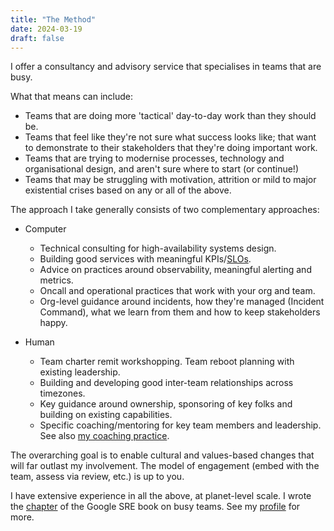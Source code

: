```yaml
---
title: "The Method"
date: 2024-03-19
draft: false
---
```


I offer a consultancy and advisory service that specialises in teams that are busy.

What that means can include:

 - Teams that are doing more 'tactical' day-to-day work than they should be.
 - Teams that feel like they're not sure what success looks like; that want to demonstrate to their stakeholders that they're doing important work.
 - Teams that are trying to modernise processes, technology and organisational design, and aren't sure where to start (or continue!)
 - Teams that may be struggling with motivation, attrition or mild to major existential crises based on any or all of the above.

The approach I take generally consists of two complementary approaches:

 - Computer
   - Technical consulting for high-availability systems design.
   - Building good services with meaningful KPIs/[SLOs](https://en.wikipedia.org/wiki/Service-level_objective).
   - Advice on practices around observability, meaningful alerting and metrics.
   - Oncall and operational practices that work with your org and team.
   - Org-level guidance around incidents, how they're managed (Incident Command), what we learn from them and how to keep stakeholders happy.

 - Human
   - Team charter remit workshopping. Team reboot planning with existing leadership.
   - Building and developing good inter-team relationships across timezones.
   - Key guidance around ownership, sponsoring of key folks and building on existing capabilities.
   - Specific coaching/mentoring for key team members and leadership. See also [my coaching practice](https://www.strategichopes.co).

The overarching goal is to enable cultural and values-based changes that will far outlast my involvement. The model of engagement (embed with the team, assess via review, etc.) is up to you.

I have extensive experience in all the above, at planet-level scale. I wrote the [chapter](https://sre.google/sre-book/dealing-with-interrupts/) of the Google SRE book on busy teams. See my [profile](https://log.andvari.net/pages/about.html) for more.
